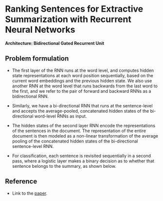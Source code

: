 # Ranking Sentences for Extractive Summarization with Recurrent Neural Networks

**Architecture: Bidirectional Gated Recurrent Unit**

## Problem formulation

* The first layer of the RNN runs at the word level, and computes hidden state representations at each word position sequentially, based on the current word embeddings and the previous hidden state. We also use another RNN at the word level that runs backwards from the last word to the first, and
we refer to the pair of forward and backward RNNs as a bidirectional RNN. 

* Similarly, we have a  bi-directional RNN that runs at the sentence-level and accepts
the average-pooled, concatenated hidden states of the bi-directional word-level RNNs as input.

* The hidden states of the second layer RNN encode the representations of the sentences in the document. The representation of the entire document is then modeled as a non-linear transformation of the average pooling of the concatenated hidden states of the bi-directional sentence-level RNN.

* For classification, each sentence is revisited sequentially in a second pass, where a logistic layer makes a binary decision as to whether that sentence belongs to the summary, as shown below.

## Reference

* Link to the <a href='https://arxiv.org/pdf/1611.04230.pdf'>paper</a>.


